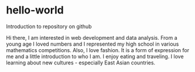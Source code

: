 # hello-world
Introduction to repository on github

Hi there, I am interested in web development and data analysis. From a young age I loved numbers and I represented my high school in various mathematics competitions. Also, I love fashion. It is a form of expression for me and a little introduction to who I am. I enjoy eating and traveling. I love learning about new cultures - especially East Asian countries.

